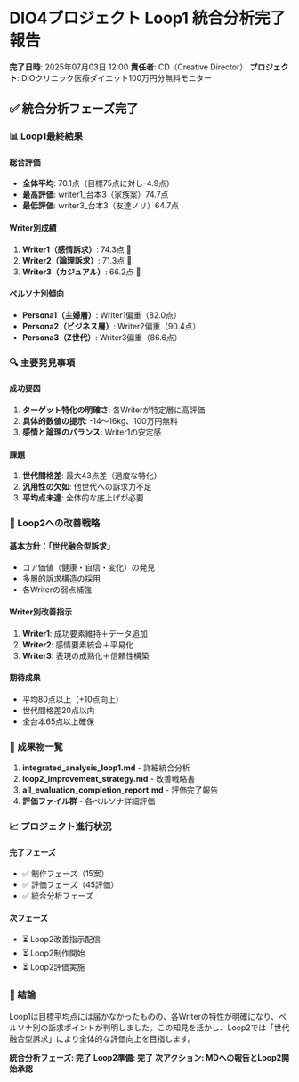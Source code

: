 # DIO4プロジェクト Loop1 統合分析完了報告

**完了日時**: 2025年07月03日 12:00
**責任者**: CD（Creative Director）
**プロジェクト**: DIOクリニック医療ダイエット100万円分無料モニター

## ✅ 統合分析フェーズ完了

### 📊 Loop1最終結果

#### 総合評価
- **全体平均**: 70.1点（目標75点に対し-4.9点）
- **最高評価**: writer1_台本3（家族案）74.7点
- **最低評価**: writer3_台本3（友達ノリ）64.7点

#### Writer別成績
1. **Writer1（感情訴求）**: 74.3点 🥇
2. **Writer2（論理訴求）**: 71.3点 🥈
3. **Writer3（カジュアル）**: 66.2点 🥉

#### ペルソナ別傾向
- **Persona1（主婦層）**: Writer1偏重（82.0点）
- **Persona2（ビジネス層）**: Writer2偏重（90.4点）
- **Persona3（Z世代）**: Writer3偏重（86.6点）

### 🔍 主要発見事項

#### 成功要因
1. **ターゲット特化の明確さ**: 各Writerが特定層に高評価
2. **具体的数値の提示**: -14～16kg、100万円無料
3. **感情と論理のバランス**: Writer1の安定感

#### 課題
1. **世代間格差**: 最大43点差（過度な特化）
2. **汎用性の欠如**: 他世代への訴求力不足
3. **平均点未達**: 全体的な底上げが必要

### 🎯 Loop2への改善戦略

#### 基本方針：「世代融合型訴求」
- コア価値（健康・自信・変化）の発見
- 多層的訴求構造の採用
- 各Writerの弱点補強

#### Writer別改善指示
1. **Writer1**: 成功要素維持＋データ追加
2. **Writer2**: 感情要素統合＋平易化
3. **Writer3**: 表現の成熟化＋信頼性構築

#### 期待成果
- 平均80点以上（+10点向上）
- 世代間格差20点以内
- 全台本65点以上確保

### 📁 成果物一覧

1. **integrated_analysis_loop1.md** - 詳細統合分析
2. **loop2_improvement_strategy.md** - 改善戦略書
3. **all_evaluation_completion_report.md** - 評価完了報告
4. **評価ファイル群** - 各ペルソナ詳細評価

### 📈 プロジェクト進行状況

#### 完了フェーズ
- ✅ 制作フェーズ（15案）
- ✅ 評価フェーズ（45評価）
- ✅ 統合分析フェーズ

#### 次フェーズ
- ⏳ Loop2改善指示配信
- ⏳ Loop2制作開始
- ⏳ Loop2評価実施

### 🎯 結論

Loop1は目標平均点には届かなかったものの、各Writerの特性が明確になり、ペルソナ別の訴求ポイントが判明しました。この知見を活かし、Loop2では「世代融合型訴求」により全体的な評価向上を目指します。

**統合分析フェーズ: 完了**
**Loop2準備: 完了**
**次アクション: MDへの報告とLoop2開始承認**
